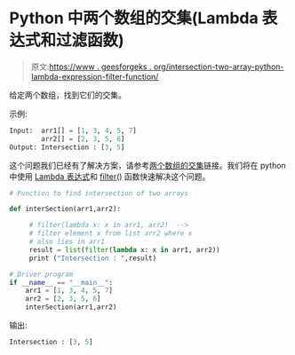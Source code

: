 # Python 中两个数组的交集(Lambda 表达式和过滤函数)

> 原文:[https://www . geesforgeks . org/intersection-two-array-python-lambda-expression-filter-function/](https://www.geeksforgeeks.org/intersection-two-arrays-python-lambda-expression-filter-function/)

给定两个数组，找到它们的交集。

示例:

```py
Input:  arr1[] = [1, 3, 4, 5, 7]
        arr2[] = [2, 3, 5, 6]
Output: Intersection : [3, 5]

```

这个问题我们已经有了解决方案，请参考[两个数组的交集](https://www.geeksforgeeks.org/union-and-intersection-of-two-sorted-arrays-2/)链接。我们将在 python 中使用 [Lambda 表达式](https://www.geeksforgeeks.org/python-lambda-anonymous-functions-filter-map-reduce/)和 [filter()](https://www.geeksforgeeks.org/lambda-filter-python-examples/) 函数快速解决这个问题。

```py
# Function to find intersection of two arrays

def interSection(arr1,arr2):

     # filter(lambda x: x in arr1, arr2)  -->
     # filter element x from list arr2 where x
     # also lies in arr1
     result = list(filter(lambda x: x in arr1, arr2)) 
     print ("Intersection : ",result)

# Driver program
if __name__ == "__main__":
    arr1 = [1, 3, 4, 5, 7]
    arr2 = [2, 3, 5, 6]
    interSection(arr1,arr2)
```

输出:

```py
Intersection : [3, 5]

```